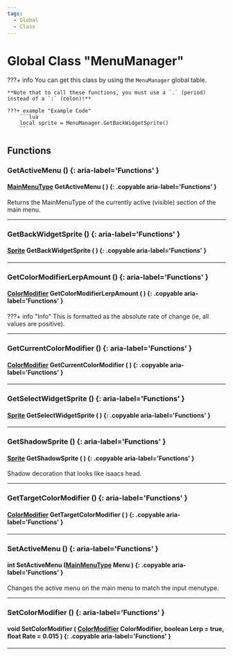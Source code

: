 ```yaml
---
tags:
  - Global
  - Class
---
```

# Global Class "MenuManager"

???+ info
    You can get this class by using the `MenuManager` global table.

    **Note that to call these functions, you must use a `.` (period) instead of a `:` (colon)!**
    
    ???+ example "Example Code"
        ```lua
        local sprite = MenuManager.GetBackWidgetSprite()
        ```

## Functions

### GetActiveMenu () {: aria-label='Functions' }
#### [MainMenuType](../enums/MainMenuType.md) GetActiveMenu ( ) {: .copyable aria-label='Functions' }
Returns the MainMenuType of the currently active (visible) section of the main menu.

___
### GetBackWidgetSprite () {: aria-label='Functions' }
#### [Sprite](../Sprite.md) GetBackWidgetSprite ( ) {: .copyable aria-label='Functions' }

___
### GetColorModifierLerpAmount () {: aria-label='Functions' }
#### [ColorModifier](../ColorModifier.md) GetColorModifierLerpAmount ( ) {: .copyable aria-label='Functions' }

???+ info "Info"
    This is formatted as the absolute rate of change (ie, all values are positive).

___
### GetCurrentColorModifier () {: aria-label='Functions' }
#### [ColorModifier](../ColorModifier.md) GetCurrentColorModifier ( ) {: .copyable aria-label='Functions' }

___
### GetSelectWidgetSprite () {: aria-label='Functions' }
#### [Sprite](../Sprite.md) GetSelectWidgetSprite ( ) {: .copyable aria-label='Functions' }

___
### GetShadowSprite () {: aria-label='Functions' }
#### [Sprite](../Sprite.md) GetShadowSprite ( ) {: .copyable aria-label='Functions' }
Shadow decoration that looks like isaacs head.

___
### GetTargetColorModifier () {: aria-label='Functions' }
#### [ColorModifier](../ColorModifier.md) GetTargetColorModifier ( ) {: .copyable aria-label='Functions' }

___
### SetActiveMenu () {: aria-label='Functions' }
#### int SetActiveMenu ([MainMenuType](../enums/MainMenuType.md) Menu ) {: .copyable aria-label='Functions' }
Changes the active menu on the main menu to match the input menutype.

___
### SetColorModifier () {: aria-label='Functions' }
#### void SetColorModifier ( [ColorModifier](../ColorModifier.md) ColorModifier, boolean Lerp = true, float Rate = 0.015 ) {: .copyable aria-label='Functions' }

___
